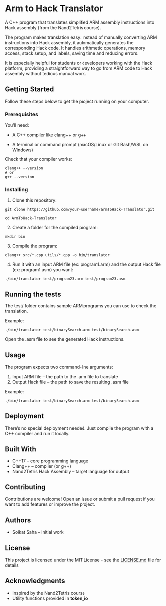 # Arm to Hack Translator

A C++ program that translates simplified ARM assembly instructions into Hack assembly (from the Nand2Tetris course).

The program makes translation easy: instead of manually converting ARM instructions into Hack assembly, it automatically generates the corresponding Hack code. It handles arithmetic operations, memory access, stack setup, and labels, saving time and reducing errors.

It is especially helpful for students or developers working with the Hack platform, providing a straightforward way to go from ARM code to Hack assembly without tedious manual work.

## Getting Started

Follow these steps below to get the project running on your computer.

### Prerequisites

You’ll need:

* A C++ compiler like clang++ or g++

* A terminal or command prompt (macOS/Linux or Git Bash/WSL on Windows)

Check that your compiler works:

```
clang++ --version
# or
g++ --version
```

### Installing

1. Clone this repository:

```
git clone https://github.com/your-username/armToHack-Translator.git

cd ArmToHack-Translator
```

2. Create a folder for the compiled program:

```
mkdir bin
```

3. Compile the program:

```
clang++ src/*.cpp utils/*.cpp -o bin/translator
```

4. Run it with an input ARM file (ex: program1.arm) and the output Hack file (ex: program1.asm) you want:

```
./bin/translator test/program23.arm test/program23.asm
```

## Running the tests

The test/ folder contains sample ARM programs you can use to check the translation.

Example:

```
./bin/translator test/binarySearch.arm test/binarySearch.asm
```

Open the .asm file to see the generated Hack instructions.

## Usage

The program expects two command-line arguments:

1. Input ARM file – the path to the .arm file to translate
2. Output Hack file – the path to save the resulting .asm file

Example:

```
./bin/translator test/binarySearch.arm test/binarySearch.asm
```

## Deployment

There’s no special deployment needed. Just compile the program with a C++ compiler and run it locally.

## Built With

* C++17 – core programming language
* Clang++ – compiler (or g++)
* Nand2Tetris Hack Assembly – target language for output

## Contributing

Contributions are welcome! Open an issue or submit a pull request if you want to add features or improve the project.

## Authors

* Soikat Saha – initial work


## License

This project is licensed under the MIT License - see the [LICENSE.md](LICENSE.md) file for details

## Acknowledgments

* Inspired by the Nand2Tetris course
* Utility functions provided in **token_io**
